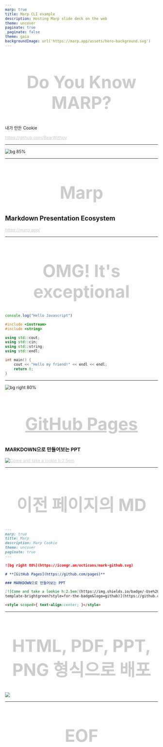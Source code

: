```yaml
---
marp: true
title: Marp CLI example
description: Hosting Marp slide deck on the web
theme: uncover
paginate: true
_paginate: false
theme: gaia
backgroundImage: url('https://marp.app/assets/hero-background.svg')
---
```


# <!--fit--> Do You Know MARP?

내가 만든 Cookie

https://github.com/BearWithpy

<style scoped>a { color: #ccc; }</style>

---

![bg 85%](https://marp.app/assets/marp.svg)

---

# Marp

## Markdown Presentation Ecosystem

https://marp.app/

<style scoped>h1 { font-size:4em;                     text-align:center }
    h2, {  text-align:center; }
</style>

---

# OMG! It's exceptional

```javascript
console.log("Hello Javascript")
```

```cpp
#include <iostream>
#include <string>

using std::cout;
using std::cin;
using std::string;
using std::endl;

int main() {
    cout << "Hello my friend!" << endl << endl;
    return 0;
}
```

---

![bg right 80%](https://icongr.am/octicons/mark-github.svg)

# **[GitHub Pages](https://github.com/pages)**

### MARKDOWN으로 만들어보는 PPT

[![Come and take a lookie h:2.5em](https://img.shields.io/badge/-Use%20this%20as%20template-brightgreen?style=for-the-badge&logo=github)](https://github.com/BearWithpy)

<style scoped>{ text-align:center; }</style>

---

# 이전 페이지의 MD

```markdown
---
marp: true
title: Marp
description: Marp Cookie
theme: uncover
paginate: true
---

![bg right 80%](https://icongr.am/octicons/mark-github.svg)

# **[GitHub Pages](https://github.com/pages)**

### MARKDOWN으로 만들어보는 PPT

[![Come and take a lookie h:2.5em](https://img.shields.io/badge/-Use%20this%20as%20
template-brightgreen?style=for-the-badge&logo=github)](https://github.com/BearWithpy)

<style scoped>{ text-align:center; }</style>
```

---

# HTML, PDF, PPT, PNG 형식으로 배포

![](https://gateway.ipfscdn.io/ipfs//QmVoZ7HUNJ7keyW7ScV3goTK8ahGoeXPDaJrMDLMHwznbs/%E1%84%89%E1%85%B3%E1%84%8F%E1%85%B3%E1%84%85%E1%85%B5%E1%86%AB%E1%84%89%E1%85%A3%E1%86%BA%202023-02-13%20%E1%84%8B%E1%85%A9%E1%84%8C%E1%85%A5%E1%86%AB%2010.45.29.png)

---

# <!-- fit-->EOF

<style scoped>h1 { color: #ccc; text-align:center; }</style>
